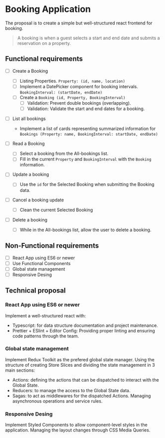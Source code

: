 # Booking Application

The proposal is to create a simple but well-structured react frontend for booking.

> A booking is when a guest selects a start and end date and submits a 
> reservation on a property.

## Functional requirements

- [ ] Create a Booking
  - [ ] Listing Properties. `Property: (id, name, location)`
  - [ ] Implement a DatePicker component for booking intervals. `BookingInterval: (startDate, endDate)`
  - [ ] Create a `Booking (id, Property, BookingInterval)`
    - [ ] Validation: Prevent double bookings (overlapping).
    - [ ] Validation: Validate the start and end dates for a booking.

- [ ] List all bookings
  - Implement a list of cards representing summarized information for `Bookings (Property: name, BookingInterval: startDate, endDate)`

- [ ] Read a Booking
  - [ ] Select a booking from the All-bookings list.
  - [ ] Fill in the current `Property` and `BookingInterval` with the `Booking` information.

- [ ] Update a booking
  - [ ] Use the `id` for the Selected Booking when submitting the Booking data.

- [ ] Cancel a booking update
  - [ ] Clean the current Selected Booking

- [ ] Delete a booking
  - [ ] While in the All-bookings list, allow the user to delete a booking.

## Non-Functional requirements

- [ ] React App using ES6 or newer
- [ ] Use Functional Components
- [ ] Global state management
- [ ] Responsive Desing

## Technical proposal

### React App using ES6 or newer

Implement a well-structured react with:
- Typescript: for data structure documentation and project maintenance.
- Prettier + ESlint + Editor Config: Providing proper linting and ensuring code patterns through the team.

### Global state management

Implement Redux Toolkit as the prefered global state manager. Using the structure of creating Store Slices and dividing the state management in 3 main sections:
- Actions: defining the actions that can be dispatched to interact with the Global State.
- Reducers: to manage the access to the Global State data.
- Sagas: to act as middlewares for the dispatched Actions. Managing asynchronous operations and service rules.

### Responsive Desing

Implement Styled Components to allow component-level styles in the application. Managing the layout changes through CSS Media Queries.